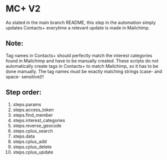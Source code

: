 # MC+ V2

As stated in the main branch README, this step in the automation simply updates Contacts+ everytime a relevant update is made in Mailchimp. 

## **Note:** 
Tag names in Contacts+ should perfectly match the interest categories found in Mailchimp and have to be manually created. These scripts do not automatically
 create tags in Contacts+ to match Mailchimp, so it has to be done manually. The tag names must be exactly matching strings (case- and space- sensitive)!!


## Step order:
1. steps.params
2. steps.access_token
3. steps.find_member
4. steps.interest_categories
5. steps.reverse_geocode
6. steps.cplus_search
7. steps.data
8. steps.cplus_add
9. steps.cplus_delete
10. steps.cplus_update
